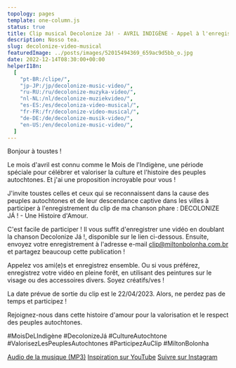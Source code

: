 ```yaml
---
topology: pages
template: one-column.js
status: true
title: Clip musical Decolonize Já! - AVRIL INDIGÈNE - Appel à l'enregistrement vidéo
description: Nosso tea.
slug: decolonize-video-musical
featuredImage: ../posts/images/52015494369_659ac9d5bb_o.jpg
date: 2022-12-14T08:30:00+00:00
helperI18n:
  [
    "pt-BR:/clipe/",
    "jp-JP:/jp/decolonize-music-video/",
    "ru-RU:/ru/decolonize-muzyka-video/",
    "nl-NL:/nl/decolonize-muziekvideo/",
    "es-ES:/es/decoloniza-video-musical/",
    "fr-FR:/fr/decolonize-video-musical/",
    "de-DE:/de/decolonize-musik-video/",
    "en-US:/en/decolonize-music-video/",
  ]
---
```


Bonjour à toustes !

Le mois d'avril est connu comme le Mois de l'Indigène, une période spéciale pour célébrer et valoriser la culture et l'histoire des peuples autochtones. Et j'ai une proposition incroyable pour vous !

J'invite toustes celles et ceux qui se reconnaissent dans la cause des peuples autochtones et de leur descendance captive dans les villes à participer à l'enregistrement du clip de ma chanson phare : DECOLONIZE JÁ ! - Une Histoire d'Amour.

C'est facile de participer ! Il vous suffit d'enregistrer une vidéo en doublant la chanson Decolonize Já !, disponible sur le lien ci-dessous. Ensuite, envoyez votre enregistrement à l'adresse e-mail clip@miltonbolonha.com.br et partagez beaucoup cette publication !

Appelez vos ami(e)s et enregistrez ensemble. Ou si vous préférez, enregistrez votre vidéo en pleine forêt, en utilisant des peintures sur le visage ou des accessoires divers. Soyez créatifs/ves !

La date prévue de sortie du clip est le 22/04/2023. Alors, ne perdez pas de temps et participez !

Rejoignez-nous dans cette histoire d'amour pour la valorisation et le respect des peuples autochtones.

#MoisDeLIndigène #DecolonizeJá #CultureAutochtone #ValorisezLesPeuplesAutochtones #ParticipezAuClip #MiltonBolonha

[Audio de la musique (MP3)](https://miltonbolonha.com.br/decolonize-ja.mp3)
[Inspiration sur YouTube](https://www.youtube.com/watch?v=2oPCV6kCNE0)
[Suivre sur Instagram](https://instagram.com/miltonbolonha_)
